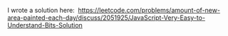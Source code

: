 I wrote a solution here:
​
https://leetcode.com/problems/amount-of-new-area-painted-each-day/discuss/2051925/JavaScript-Very-Easy-to-Understand-Bits-Solution